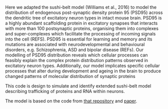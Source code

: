 Here we adapted the sushi-belt model (Williams et al., 2016) to model the distribution of endogenous post-synaptic density protein 95 (PSD95) across the dendritic tree of excitatory neuron types in intact mouse brain. PSD95 is a highly abundant scaffolding protein in excitatory synapses that interacts with more than 100 postsynaptic proteins, organising them into complexes and super-complexes which facilitate the processing of incoming signals into the cell (REFS). PSD95 is essential for learning and memory and its mutations are associated with neurodevelopmental and behavioural disorders, e.g. Schizophrenia, ASD and bipolar disease (REFs). Our modelling of PSD95 distribution reveals which cellular processes can feasibly explain the complex protein distribution patterns observed in excitatory neuron types. Additionally, our model implicates specific cellular processes that alter during development and ageing in the brain to produce changed patterns of molecular distribution of synaptic proteins

This code is design to simulate and identify extended sushi-belt model describing trafficking of proteins and RNA within neurons.

The model is based on the code from [that repository](https://github.com/ahwillia/Williams-etal-Synaptic-Transport) and [paper](http://dx.doi.org/10.7554/eLife.20556).
